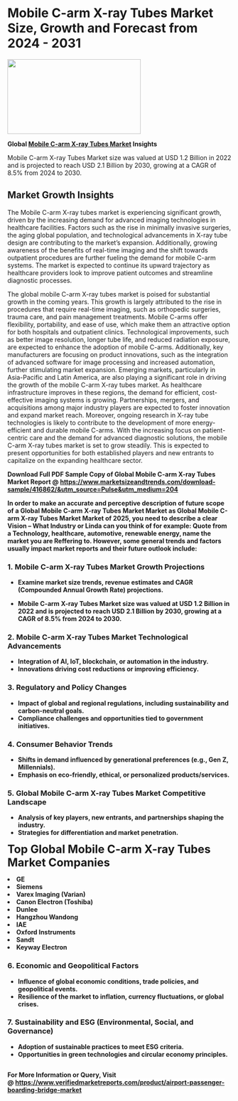 <H1>Mobile C-arm X-ray Tubes Market Size, Growth and Forecast from 2024 - 2031</H1><img class="aligncenter size-medium wp-image-584254" src="https://thirdeyenews.in/wp-content/uploads/2024/09/Global-Market-Research-300x168.jpeg" alt="" width="300" height="168" /><p><strong>Global&nbsp;<a href="https://www.marketsizeandtrends.com/download-sample/416862/&amp;utm_source=Pulse&amp;utm_medium=204">Mobile C-arm X-ray Tubes Market</a> Insights</strong></p><p>Mobile C-arm X-ray Tubes Market size was valued at USD 1.2 Billion in 2022 and is projected to reach USD 2.1 Billion by 2030, growing at a CAGR of 8.5% from 2024 to 2030.</p><p><h2>Market Growth Insights</h2> <p>The Mobile C-arm X-ray tubes market is experiencing significant growth, driven by the increasing demand for advanced imaging technologies in healthcare facilities. Factors such as the rise in minimally invasive surgeries, the aging global population, and technological advancements in X-ray tube design are contributing to the market’s expansion. Additionally, growing awareness of the benefits of real-time imaging and the shift towards outpatient procedures are further fueling the demand for mobile C-arm systems. The market is expected to continue its upward trajectory as healthcare providers look to improve patient outcomes and streamline diagnostic processes.</p> <p><strong></strong></p> <p>The global mobile C-arm X-ray tubes market is poised for substantial growth in the coming years. This growth is largely attributed to the rise in procedures that require real-time imaging, such as orthopedic surgeries, trauma care, and pain management treatments. Mobile C-arms offer flexibility, portability, and ease of use, which make them an attractive option for both hospitals and outpatient clinics. Technological improvements, such as better image resolution, longer tube life, and reduced radiation exposure, are expected to enhance the adoption of mobile C-arms. Additionally, key manufacturers are focusing on product innovations, such as the integration of advanced software for image processing and increased automation, further stimulating market expansion. Emerging markets, particularly in Asia-Pacific and Latin America, are also playing a significant role in driving the growth of the mobile C-arm X-ray tubes market. As healthcare infrastructure improves in these regions, the demand for efficient, cost-effective imaging systems is growing. Partnerships, mergers, and acquisitions among major industry players are expected to foster innovation and expand market reach. Moreover, ongoing research in X-ray tube technologies is likely to contribute to the development of more energy-efficient and durable mobile C-arms. With the increasing focus on patient-centric care and the demand for advanced diagnostic solutions, the mobile C-arm X-ray tubes market is set to grow steadily. This is expected to present opportunities for both established players and new entrants to capitalize on the expanding healthcare sector. <p><strong></p><p><span class=""><strong>Download Full PDF Sample Copy of Global Mobile C-arm X-ray Tubes Market Report</strong> @ <a href="https://www.marketsizeandtrends.com/download-sample/416862/&amp;utm_source=Pulse&amp;utm_medium=204" target="_blank">https://www.marketsizeandtrends.com/download-sample/416862/&amp;utm_source=Pulse&amp;utm_medium=204</a></span></p><p>In order to make an accurate and perceptive description of future scope of a Global&nbsp;Mobile C-arm X-ray Tubes Market Market as Global&nbsp;Mobile C-arm X-ray Tubes Market Market of 2025, you need to describe a clear Vision &ndash; What Industry or Linda can you think of for example: Quote from a Technology, healthcare, automotive, renewable energy, name the market you are Reffering to. However, some general trends and factors usually impact market reports and their future outlook include:</p><h3>1.&nbsp;<strong>Mobile C-arm X-ray Tubes Market Growth Projections</strong></h3><ul><li>Examine market size trends, revenue estimates and CAGR (Compounded Annual Growth Rate) projections.</li><li><p>Mobile C-arm X-ray Tubes Market size was valued at USD 1.2 Billion in 2022 and is projected to reach USD 2.1 Billion by 2030, growing at a CAGR of 8.5% from 2024 to 2030.</p></li></ul><h3>2.&nbsp;<strong>Mobile C-arm X-ray Tubes Market Technological Advancements</strong></h3><ul><li>Integration of AI, IoT, blockchain, or automation in the industry.</li><li>Innovations driving cost reductions or improving efficiency.</li></ul><h3>3.&nbsp;<strong>Regulatory and Policy Changes</strong></h3><ul><li>Impact of global and regional regulations, including sustainability and carbon-neutral goals.</li><li>Compliance challenges and opportunities tied to government initiatives.</li></ul><h3>4.&nbsp;<strong>Consumer Behavior Trends</strong></h3><ul><li>Shifts in demand influenced by generational preferences (e.g., Gen Z, Millennials).</li><li>Emphasis on eco-friendly, ethical, or personalized products/services.</li></ul><h3>5.&nbsp;<strong>Global Mobile C-arm X-ray Tubes Market Competitive Landscape</strong></h3><ul><li>Analysis of key players, new entrants, and partnerships shaping the industry.</li><li>Strategies for differentiation and market penetration.</li></ul><p data-pm-slice="1 1 []"><span style="color: inherit; font-family: inherit; font-size: 25px;">Top Global Mobile C-arm X-ray Tubes Market Companies</span></p><div class="" data-test-id=""><p><li>GE</li><li> Siemens</li><li> Varex Imaging (Varian)</li><li> Canon Electron (Toshiba)</li><li> Dunlee</li><li> Hangzhou Wandong</li><li> IAE</li><li> Oxford Instruments</li><li> Sandt</li><li> Keyway Electron</li></p></div><h3>6.&nbsp;<strong>Economic and Geopolitical Factors</strong></h3><ul><li>Influence of global economic conditions, trade policies, and geopolitical events.</li><li>Resilience of the market to inflation, currency fluctuations, or global crises.</li></ul><h3>7.&nbsp;<strong>Sustainability and ESG (Environmental, Social, and Governance)</strong></h3><ul><li>Adoption of sustainable practices to meet ESG criteria.</li><li>Opportunities in green technologies and circular economy principles.</li></ul><h2><strong style="font-size: 14px;">For More Information or Query, Visit @&nbsp;</strong><a style="background-color: #ffffff; font-size: 14px;" href="https://www.marketsizeandtrends.com/report/mobile-c-arm-x-ray-tubes-market/" target="_blank">https://www.verifiedmarketreports.com/product/airport-passenger-boarding-bridge-market</a></h2>
